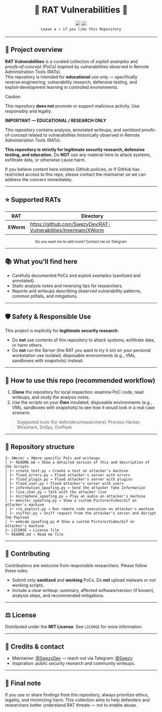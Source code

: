 <h1 align="center">🐀 RAT Vulnerabilities 🐀</h1>

<p align="center">
  <img src="https://img.shields.io/badge/Language-Python-blue?style=for-the-badge" />
  <a href="https://t.me/swezy" target="_blank"><img src="https://img.shields.io/badge/Telegram-@Swezy-blue?style=for-the-badge&logo=telegram" /></a>
  <br>
  <code>Leave a ⭐ if you like this Repository</code>
</p>

---

## 🚩 Project overview

**RAT Vulnerabilities** is a curated collection of *exploit examples* and *proofs‑of‑concept (PoCs)* inspired by vulnerabilities observed in Remote Administration Tools (RATs).  
This repository is intended for **educational** use only — specifically reverse‑engineering, vulnerability research, defensive testing, and exploit‑development learning in controlled environments.

> [!CAUTION]
> This repository **does not** promote or support malicious activity. Use responsibly and legally.
> 
> **IMPORTANT — EDUCATIONAL / RESEARCH ONLY**
>
> This repository contains analysis, annotated writeups, and *sanitized* proofs-of-concept related to vulnerabilities historically observed in Remote Administration Tools (RATs).
>
> **This repository is strictly for legitimate security research, defensive testing, and education.** Do **NOT** use any material here to attack systems, exfiltrate data, or otherwise cause harm.
>
> If you believe content here violates GitHub policies, or if GitHub has restricted access to this repo, please contact the maintainer so we can address the concern immediately.

---

## ⭐ Supported RATs

<div align="center">

| RAT | Directory |
|--------------|--------------|
| **XWorm**    | https://github.com/SwezyDev/RAT-Vulnerabilities/tree/main/XWorm |

</div>

<p align="center">
  <sub>Do you want me to add more? Contact me on Telegram</sub>
</p>

---

## 📚 What you'll find here

- Carefully documented PoCs and exploit *examples* (sanitized and annotated).  
- Static analysis notes and reversing tips for researchers.  
- Reports and writeups describing observed vulnerability patterns, common pitfalls, and mitigations.

---

## 🛡️ Safety & Responsible Use

This project is explicitly for **legitimate security research**:

- Do **not** use contents of this repository to attack systems, exfiltrate data, or harm others.
- Do **not** run the Server (the RAT you want to try it on) on your personal workstation use isolated, disposable environments (e.g., VMs, sandboxes with snapshots) instead.

---

## 🧭 How to use this repo (recommended workflow)

1. **Clone** the repository for local inspection: examine PoC code, read writeups, and study the analysis notes.
2. Use the scripts on your **Own** insulated, disposable environments (e.g., VMs, sandboxes with snapshots) to see how it would look in a real case scenario.

> Suggested tools (for defenders/researchers): Process Hacker, Wireshark, DnSpy, DotPeek

---

## 📝 Repository structure 

```/
├─ XWorm/ ➔ XWorm specific PoCs and writeups
│ ├─ README.md ➔ Show a detailed version of this and description of the Scripts
│ ├─ create_text.py ➔ Create a text on attacker's machine
│ ├─ flood_errors.py ➔ Flood attacker's server with errors
│ ├─ flood_plugin.py ➔ Flood attacker's server with plugins
│ ├─ flood_user.py ➔ Flood attacker's server with users
│ ├─ information_spoofing.py ➔ Send the attacker fake Information
│ ├─ live_chat.py ➔ Talk with the attacker live
│ ├─ microphone_spoofing.py ➔ Play an audio on attacker's machine
│ ├─ monitor_spoofing.py ➔ Show a custom Picture/Video/Gif on attacker's machine
│ ├─ rce_exploit.py ➔ Run remote code execution on attacker's machine
│ ├─ sniffer.py ➔ Sniff request from the attacker's server and decrypt the Payload
│ └─ webcam_spoofing.py # Show a custom Picture/Video/Gif on attacker's machine
├─ LICENSE ➔ License file
└─ README.md ➔ Read me file
```

---

## 🧩 Contributing

Contributions are welcome from responsible researchers. Please follow these rules:

- Submit only **sanitized** and **working** PoCs. Do **not** upload malware or not working scripts.
- Include a clear writeup: summary, affected software/version (if known), analysis steps, and recommended mitigations.

---

## ⚖️ License

Distributed under the **MIT License**. See `LICENSE` for more information.

---

## 🙌 Credits & contact

- Maintainer: [@SwezyDev](https://github.com/SwezyDev) — reach out via Telegram: [@Swezy](https://t.me/swezy)  
- Inspiration: public security research and community writeups.

---

## 📣 Final note

If you use or share findings from this repository, always prioritize ethics, legality, and minimizing harm. This collection aims to help defenders and researchers better understand RAT threats — not to enable abuse.
